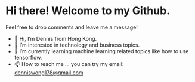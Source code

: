 # Hi there! Welcome to my Github.
Feel free to drop comments and leave me a message!

- 👋 Hi, I’m Dennis from Hong Kong. 
- 👀 I’m interested in technology and business topics. 
- 🌱 I’m currently learning machine learning related topics like how to use tensorflow. 
- 📫 How to reach me ... you can try my email: denniswong178@gmail.com  
